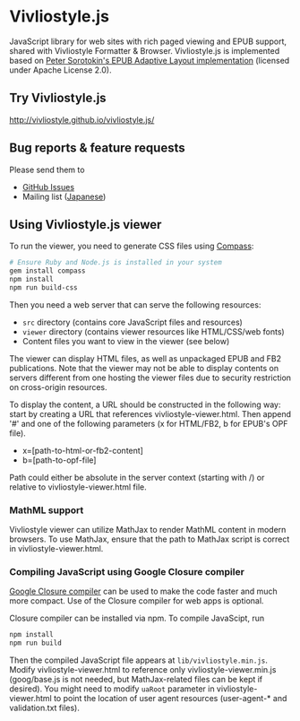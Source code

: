 # Vivliostyle.js

JavaScript library for web sites with rich paged viewing and EPUB support, shared with Vivliostyle Formatter & Browser.
Vivliostyle.js is implemented based on [Peter Sorotokin's EPUB Adaptive Layout implementation](https://github.com/sorotokin/adaptive-layout) (licensed under Apache License 2.0).

## Try Vivliostyle.js

http://vivliostyle.github.io/vivliostyle.js/

## Bug reports & feature requests

Please send them to

- [GitHub Issues](https://github.com/vivliostyle/vivliostyle.js/issues)
- Mailing list ([Japanese](https://groups.google.com/forum/?hl=ja#!forum/vivliostyle-ja))

## Using Vivliostyle.js viewer

To run the viewer, you need to generate CSS files using [Compass](http://compass-style.org):

```sh
# Ensure Ruby and Node.js is installed in your system
gem install compass
npm install
npm run build-css
```

Then you need a web server that can serve the following resources:

- `src` directory (contains core JavaScript files and resources)
- `viewer` directory (contains viewer resources like HTML/CSS/web fonts)
- Content files you want to view in the viewer (see below)

The viewer can display HTML files, as well as unpackaged EPUB and FB2 publications.
Note that the viewer may not be able to display contents on servers different
from one hosting the viewer files due to security restriction on cross-origin resources.

To display the content, a URL should be constructed in the following way:
start by creating a URL that references vivliostyle-viewer.html.
Then append '#' and one of the following parameters (x for HTML/FB2, b for EPUB's OPF file).

- x=[path-to-html-or-fb2-content]
- b=[path-to-opf-file]

Path could either be absolute in the server context (starting with /)
or relative to vivliostyle-viewer.html file.

### MathML support

Vivliostyle viewer can utilize MathJax to render MathML content in modern browsers.
To use MathJax, ensure that the path to MathJax script is correct in
vivliostyle-viewer.html.

### Compiling JavaScript using Google Closure compiler

[Google Closure compiler](https://developers.google.com/closure/compiler/)
can be used to make the code faster and much more compact. Use of the
Closure compiler for web apps is optional.

Closure compiler can be installed via npm. To compile JavaScipt, run

```sh
npm install
npm run build
```

Then the compiled JavaScript file appears at `lib/vivliostyle.min.js`.
Modify vivliostyle-viewer.html to reference only vivliostyle-viewer.min.js
(goog/base.js is not needed, but MathJax-related files can be kept if desired).
You might need to modify `uaRoot` parameter in vivliostyle-viewer.html to
point the location of user agent resources (user-agent-* and validation.txt files).
